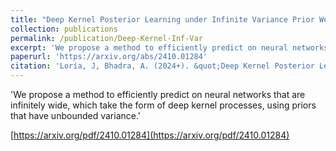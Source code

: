 ```yaml
---
title: "Deep Kernel Posterior Learning under Infinite Variance Prior Weights"
collection: publications
permalink: /publication/Deep-Kernel-Inf-Var
excerpt: 'We propose a method to efficiently predict on neural networks that are infinitely wide, which take the form of deep kernel processes, using priors that have unbounded variance.'
paperurl: 'https://arxiv.org/abs/2410.01284'
citation: 'Loría, J, Bhadra, A. (2024+). &quot;Deep Kernel Posterior Learning under Infinite Variance Prior Weights .&quot; <i>(submitted)</i>.'
---
```

'We propose a method to efficiently predict on neural networks that are infinitely wide, which take the form of deep kernel processes, using priors that have unbounded variance.'

[https://arxiv.org/pdf/2410.01284](https://arxiv.org/pdf/2410.01284)
